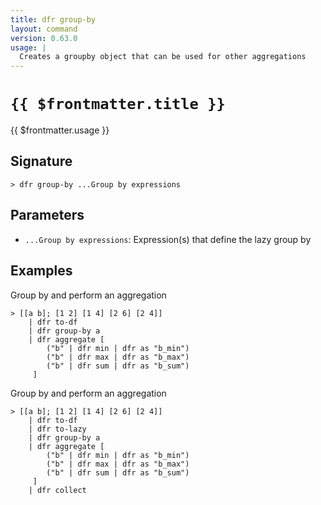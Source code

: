 ```yaml
---
title: dfr group-by
layout: command
version: 0.63.0
usage: |
  Creates a groupby object that can be used for other aggregations
---
```


# `{{ $frontmatter.title }}`

<div style='white-space: pre-wrap;'>{{ $frontmatter.usage }}</div>

## Signature

```> dfr group-by ...Group by expressions```

## Parameters

 -  `...Group by expressions`: Expression(s) that define the lazy group by

## Examples

Group by and perform an aggregation
```shell
> [[a b]; [1 2] [1 4] [2 6] [2 4]]
    | dfr to-df
    | dfr group-by a
    | dfr aggregate [
        ("b" | dfr min | dfr as "b_min")
        ("b" | dfr max | dfr as "b_max")
        ("b" | dfr sum | dfr as "b_sum")
     ]
```

Group by and perform an aggregation
```shell
> [[a b]; [1 2] [1 4] [2 6] [2 4]]
    | dfr to-df
    | dfr to-lazy
    | dfr group-by a
    | dfr aggregate [
        ("b" | dfr min | dfr as "b_min")
        ("b" | dfr max | dfr as "b_max")
        ("b" | dfr sum | dfr as "b_sum")
     ]
    | dfr collect
```
